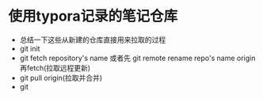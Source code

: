 # 使用typora记录的笔记仓库
- 总结一下这些从新建的仓库直接用来拉取的过程
- git init
- git fetch repository's name  或者先 git remote rename repo's name origin  再fetch(拉取远程更新)
- git pull origin(拉取并合并)
- git 